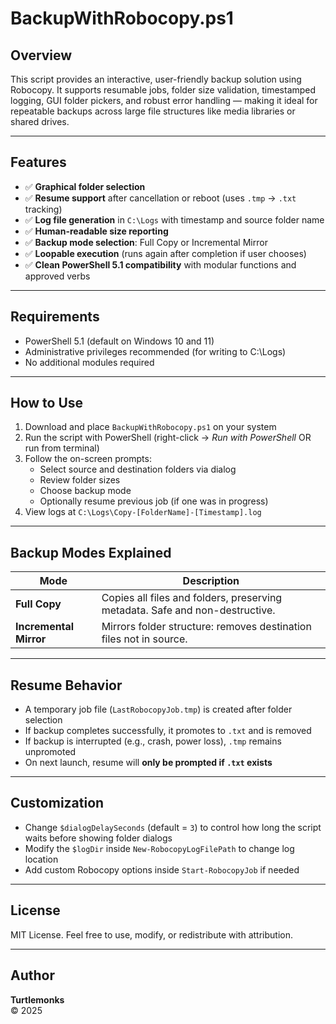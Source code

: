 # BackupWithRobocopy.ps1

## Overview

This script provides an interactive, user-friendly backup solution using Robocopy. It supports resumable jobs, folder size validation, timestamped logging, GUI folder pickers, and robust error handling — making it ideal for repeatable backups across large file structures like media libraries or shared drives.

---

## Features

- ✅ **Graphical folder selection**
- ✅ **Resume support** after cancellation or reboot (uses `.tmp` → `.txt` tracking)
- ✅ **Log file generation** in `C:\Logs` with timestamp and source folder name
- ✅ **Human-readable size reporting**
- ✅ **Backup mode selection**: Full Copy or Incremental Mirror
- ✅ **Loopable execution** (runs again after completion if user chooses)
- ✅ **Clean PowerShell 5.1 compatibility** with modular functions and approved verbs

---

## Requirements

- PowerShell 5.1 (default on Windows 10 and 11)
- Administrative privileges recommended (for writing to C:\Logs)
- No additional modules required

---

## How to Use

1. Download and place `BackupWithRobocopy.ps1` on your system
2. Run the script with PowerShell (right-click → *Run with PowerShell* OR run from terminal)
3. Follow the on-screen prompts:
   - Select source and destination folders via dialog
   - Review folder sizes
   - Choose backup mode
   - Optionally resume previous job (if one was in progress)
4. View logs at `C:\Logs\Copy-[FolderName]-[Timestamp].log`

---

## Backup Modes Explained

| Mode              | Description                                                                 |
|-------------------|-----------------------------------------------------------------------------|
| **Full Copy**     | Copies all files and folders, preserving metadata. Safe and non-destructive.|
| **Incremental Mirror** | Mirrors folder structure: removes destination files not in source.      |

---

## Resume Behavior

- A temporary job file (`LastRobocopyJob.tmp`) is created after folder selection
- If backup completes successfully, it promotes to `.txt` and is removed
- If backup is interrupted (e.g., crash, power loss), `.tmp` remains unpromoted
- On next launch, resume will **only be prompted if `.txt` exists**

---

## Customization

- Change `$dialogDelaySeconds` (default = `3`) to control how long the script waits before showing folder dialogs
- Modify the `$logDir` inside `New-RobocopyLogFilePath` to change log location
- Add custom Robocopy options inside `Start-RobocopyJob` if needed

---

## License

MIT License. Feel free to use, modify, or redistribute with attribution.

---

## Author

**Turtlemonks**  
© 2025
